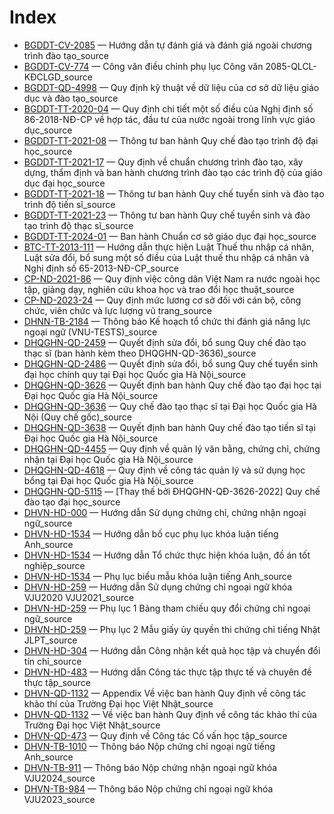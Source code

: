 # Index

- [BGDDT-CV-2085](BGDDT-CV-2085%20H%C6%B0%E1%BB%9Bng%20d%E1%BA%ABn%20t%E1%BB%B1%20%C4%91%C3%A1nh%20gi%C3%A1%20v%C3%A0%20%C4%91%C3%A1nh%20gi%C3%A1%20ngo%C3%A0i%20ch%C6%B0%C6%A1ng%20tr%C3%ACnh%20%C4%91%C3%A0o%20t%E1%BA%A1o_source.md) — Hướng dẫn tự đánh giá và đánh giá ngoài chương trình đào tạo_source
- [BGDDT-CV-774](BGDDT-CV-774%20C%C3%B4ng%20v%C4%83n%20%C4%91i%E1%BB%81u%20ch%E1%BB%89nh%20ph%E1%BB%A5%20l%E1%BB%A5c%20C%C3%B4ng%20v%C4%83n%202085-QLCL-K%C4%90CLGD_source.md) — Công văn điều chỉnh phụ lục Công văn 2085-QLCL-KĐCLGD_source
- [BGDDT-QD-4998](BGDDT-QD-4998%20Quy%20%C4%91%E1%BB%8Bnh%20k%E1%BB%B9%20thu%E1%BA%ADt%20v%E1%BB%81%20d%E1%BB%AF%20li%E1%BB%87u%20c%E1%BB%A7a%20c%C6%A1%20s%E1%BB%9F%20d%E1%BB%AF%20li%E1%BB%87u%20gi%C3%A1o%20d%E1%BB%A5c%20v%C3%A0%20%C4%91%C3%A0o%20t%E1%BA%A1o_source.md) — Quy định kỹ thuật về dữ liệu của cơ sở dữ liệu giáo dục và đào tạo_source
- [BGDDT-TT-2020-04](BGDDT-TT-2020-04%20Quy%20%C4%91%E1%BB%8Bnh%20chi%20ti%E1%BA%BFt%20m%E1%BB%99t%20s%E1%BB%91%20%C4%91i%E1%BB%81u%20c%E1%BB%A7a%20Ngh%E1%BB%8B%20%C4%91%E1%BB%8Bnh%20s%E1%BB%91%2086-2018-N%C4%90-CP%20v%E1%BB%81%20h%E1%BB%A3p%20t%C3%A1c%2C%20%C4%91%E1%BA%A7u%20t%C6%B0%20c%E1%BB%A7a%20n%C6%B0%E1%BB%9Bc%20ngo%C3%A0i%20trong%20l%C4%A9nh%20v%E1%BB%B1c%20gi%C3%A1o%20d%E1%BB%A5c_source.md) — Quy định chi tiết một số điều của Nghị định số 86-2018-NĐ-CP về hợp tác, đầu tư của nước ngoài trong lĩnh vực giáo dục_source
- [BGDDT-TT-2021-08](BGDDT-TT-2021-08%20Th%C3%B4ng%20t%C6%B0%20ban%20h%C3%A0nh%20Quy%20ch%E1%BA%BF%20%C4%91%C3%A0o%20t%E1%BA%A1o%20tr%C3%ACnh%20%C4%91%E1%BB%99%20%C4%91%E1%BA%A1i%20h%E1%BB%8Dc_source.md) — Thông tư ban hành Quy chế đào tạo trình độ đại học_source
- [BGDDT-TT-2021-17](BGDDT-TT-2021-17%20Quy%20%C4%91%E1%BB%8Bnh%20v%E1%BB%81%20chu%E1%BA%A9n%20ch%C6%B0%C6%A1ng%20tr%C3%ACnh%20%C4%91%C3%A0o%20t%E1%BA%A1o%2C%20x%C3%A2y%20d%E1%BB%B1ng%2C%20th%E1%BA%A9m%20%C4%91%E1%BB%8Bnh%20v%C3%A0%20ban%20h%C3%A0nh%20ch%C6%B0%C6%A1ng%20tr%C3%ACnh%20%C4%91%C3%A0o%20t%E1%BA%A1o%20c%C3%A1c%20tr%C3%ACnh%20%C4%91%E1%BB%99%20c%E1%BB%A7a%20gi%C3%A1o%20d%E1%BB%A5c%20%C4%91%E1%BA%A1i%20h%E1%BB%8Dc_source.md) — Quy định về chuẩn chương trình đào tạo, xây dựng, thẩm định và ban hành chương trình đào tạo các trình độ của giáo dục đại học_source
- [BGDDT-TT-2021-18](BGDDT-TT-2021-18%20Th%C3%B4ng%20t%C6%B0%20ban%20h%C3%A0nh%20Quy%20ch%E1%BA%BF%20tuy%E1%BB%83n%20sinh%20v%C3%A0%20%C4%91%C3%A0o%20t%E1%BA%A1o%20tr%C3%ACnh%20%C4%91%E1%BB%99%20ti%E1%BA%BFn%20s%C4%A9_source.md) — Thông tư ban hành Quy chế tuyển sinh và đào tạo trình độ tiến sĩ_source
- [BGDDT-TT-2021-23](BGDDT-TT-2021-23%20Th%C3%B4ng%20t%C6%B0%20ban%20h%C3%A0nh%20Quy%20ch%E1%BA%BF%20tuy%E1%BB%83n%20sinh%20v%C3%A0%20%C4%91%C3%A0o%20t%E1%BA%A1o%20tr%C3%ACnh%20%C4%91%E1%BB%99%20th%E1%BA%A1c%20s%C4%A9_source.md) — Thông tư ban hành Quy chế tuyển sinh và đào tạo trình độ thạc sĩ_source
- [BGDDT-TT-2024-01](BGDDT-TT-2024-01%20Ban%20h%C3%A0nh%20Chu%E1%BA%A9n%20c%C6%A1%20s%E1%BB%9F%20gi%C3%A1o%20d%E1%BB%A5c%20%C4%91%E1%BA%A1i%20h%E1%BB%8Dc_source.md) — Ban hành Chuẩn cơ sở giáo dục đại học_source
- [BTC-TT-2013-111](BTC-TT-2013-111%20H%C6%B0%E1%BB%9Bng%20d%E1%BA%ABn%20th%E1%BB%B1c%20hi%E1%BB%87n%20Lu%E1%BA%ADt%20Thu%E1%BA%BF%20thu%20nh%E1%BA%ADp%20c%C3%A1%20nh%C3%A2n%2C%20Lu%E1%BA%ADt%20s%E1%BB%ADa%20%C4%91%E1%BB%95i%2C%20b%E1%BB%95%20sung%20m%E1%BB%99t%20s%E1%BB%91%20%C4%91i%E1%BB%81u%20c%E1%BB%A7a%20Lu%E1%BA%ADt%20thu%E1%BA%BF%20thu%20nh%E1%BA%ADp%20c%C3%A1%20nh%C3%A2n%20v%C3%A0%20Ngh%E1%BB%8B%20%C4%91%E1%BB%8Bnh%20s%E1%BB%91%2065-2013-N%C4%90-CP_source.md) — Hướng dẫn thực hiện Luật Thuế thu nhập cá nhân, Luật sửa đổi, bổ sung một số điều của Luật thuế thu nhập cá nhân và Nghị định số 65-2013-NĐ-CP_source
- [CP-ND-2021-86](CP-ND-2021-86%20Quy%20%C4%91%E1%BB%8Bnh%20vi%E1%BB%87c%20c%C3%B4ng%20d%C3%A2n%20Vi%E1%BB%87t%20Nam%20ra%20n%C6%B0%E1%BB%9Bc%20ngo%C3%A0i%20h%E1%BB%8Dc%20t%E1%BA%ADp%2C%20gi%E1%BA%A3ng%20d%E1%BA%A1y%2C%20nghi%C3%AAn%20c%E1%BB%A9u%20khoa%20h%E1%BB%8Dc%20v%C3%A0%20trao%20%C4%91%E1%BB%95i%20h%E1%BB%8Dc%20thu%E1%BA%ADt_source.md) — Quy định việc công dân Việt Nam ra nước ngoài học tập, giảng dạy, nghiên cứu khoa học và trao đổi học thuật_source
- [CP-ND-2023-24](CP-ND-2023-24%20Quy%20%C4%91%E1%BB%8Bnh%20m%E1%BB%A9c%20l%C6%B0%C6%A1ng%20c%C6%A1%20s%E1%BB%9F%20%C4%91%E1%BB%91i%20v%E1%BB%9Bi%20c%C3%A1n%20b%E1%BB%99%2C%20c%C3%B4ng%20ch%E1%BB%A9c%2C%20vi%C3%AAn%20ch%E1%BB%A9c%20v%C3%A0%20l%E1%BB%B1c%20l%C6%B0%E1%BB%A3ng%20v%C5%A9%20trang_source.md) — Quy định mức lương cơ sở đối với cán bộ, công chức, viên chức và lực lượng vũ trang_source
- [DHNN-TB-2184](DHNN-TB-2184%20Th%C3%B4ng%20b%C3%A1o%20K%E1%BA%BF%20ho%E1%BA%A1ch%20t%E1%BB%95%20ch%E1%BB%A9c%20thi%20%C4%91%C3%A1nh%20gi%C3%A1%20n%C4%83ng%20l%E1%BB%B1c%20ngo%E1%BA%A1i%20ng%E1%BB%AF%20%28VNU-TESTS%29_source.md) — Thông báo Kế hoạch tổ chức thi đánh giá năng lực ngoại ngữ (VNU-TESTS)_source
- [DHQGHN-QD-2459](DHQGHN-QD-2459%20Quy%E1%BA%BFt%20%C4%91%E1%BB%8Bnh%20s%E1%BB%ADa%20%C4%91%E1%BB%95i%2C%20b%E1%BB%95%20sung%20Quy%20ch%E1%BA%BF%20%C4%91%C3%A0o%20t%E1%BA%A1o%20th%E1%BA%A1c%20s%C4%A9%20%28ban%20h%C3%A0nh%20k%C3%A8m%20theo%20DHQGHN-QD-3636%29_source.md) — Quyết định sửa đổi, bổ sung Quy chế đào tạo thạc sĩ (ban hành kèm theo DHQGHN-QD-3636)_source
- [DHQGHN-QD-2486](DHQGHN-QD-2486%20Quy%E1%BA%BFt%20%C4%91%E1%BB%8Bnh%20s%E1%BB%ADa%20%C4%91%E1%BB%95i%2C%20b%E1%BB%95%20sung%20Quy%20ch%E1%BA%BF%20tuy%E1%BB%83n%20sinh%20%C4%91%E1%BA%A1i%20h%E1%BB%8Dc%20ch%C3%ADnh%20quy%20t%E1%BA%A1i%20%C4%90%E1%BA%A1i%20h%E1%BB%8Dc%20Qu%E1%BB%91c%20gia%20H%C3%A0%20N%E1%BB%99i_source.md) — Quyết định sửa đổi, bổ sung Quy chế tuyển sinh đại học chính quy tại Đại học Quốc gia Hà Nội_source
- [DHQGHN-QD-3626](DHQGHN-QD-3626%20Quy%E1%BA%BFt%20%C4%91%E1%BB%8Bnh%20ban%20h%C3%A0nh%20Quy%20ch%E1%BA%BF%20%C4%91%C3%A0o%20t%E1%BA%A1o%20%C4%91%E1%BA%A1i%20h%E1%BB%8Dc%20t%E1%BA%A1i%20%C4%90%E1%BA%A1i%20h%E1%BB%8Dc%20Qu%E1%BB%91c%20gia%20H%C3%A0%20N%E1%BB%99i_source.md) — Quyết định ban hành Quy chế đào tạo đại học tại Đại học Quốc gia Hà Nội_source
- [DHQGHN-QD-3636](DHQGHN-QD-3636%20Quy%20ch%E1%BA%BF%20%C4%91%C3%A0o%20t%E1%BA%A1o%20th%E1%BA%A1c%20s%C4%A9%20t%E1%BA%A1i%20%C4%90%E1%BA%A1i%20h%E1%BB%8Dc%20Qu%E1%BB%91c%20gia%20H%C3%A0%20N%E1%BB%99i%20%28Quy%20ch%E1%BA%BF%20g%E1%BB%91c%29_source.md) — Quy chế đào tạo thạc sĩ tại Đại học Quốc gia Hà Nội (Quy chế gốc)_source
- [DHQGHN-QD-3638](DHQGHN-QD-3638%20Quy%E1%BA%BFt%20%C4%91%E1%BB%8Bnh%20ban%20h%C3%A0nh%20Quy%20ch%E1%BA%BF%20%C4%91%C3%A0o%20t%E1%BA%A1o%20ti%E1%BA%BFn%20s%C4%A9%20t%E1%BA%A1i%20%C4%90%E1%BA%A1i%20h%E1%BB%8Dc%20Qu%E1%BB%91c%20gia%20H%C3%A0%20N%E1%BB%99i_source.md) — Quyết định ban hành Quy chế đào tạo tiến sĩ tại Đại học Quốc gia Hà Nội_source
- [DHQGHN-QD-4455](DHQGHN-QD-4455%20Quy%20%C4%91%E1%BB%8Bnh%20v%E1%BB%81%20qu%E1%BA%A3n%20l%C3%BD%20v%C4%83n%20b%E1%BA%B1ng%2C%20ch%E1%BB%A9ng%20ch%E1%BB%89%2C%20ch%E1%BB%A9ng%20nh%E1%BA%ADn%20t%E1%BA%A1i%20%C4%90%E1%BA%A1i%20h%E1%BB%8Dc%20Qu%E1%BB%91c%20gia%20H%C3%A0%20N%E1%BB%99i_source.md) — Quy định về quản lý văn bằng, chứng chỉ, chứng nhận tại Đại học Quốc gia Hà Nội_source
- [DHQGHN-QD-4618](DHQGHN-QD-4618%20Quy%20%C4%91%E1%BB%8Bnh%20v%E1%BB%81%20c%C3%B4ng%20t%C3%A1c%20qu%E1%BA%A3n%20l%C3%BD%20v%C3%A0%20s%E1%BB%AD%20d%E1%BB%A5ng%20h%E1%BB%8Dc%20b%E1%BB%95ng%20t%E1%BA%A1i%20%C4%90%E1%BA%A1i%20h%E1%BB%8Dc%20Qu%E1%BB%91c%20gia%20H%C3%A0%20N%E1%BB%99i_source.md) — Quy định về công tác quản lý và sử dụng học bổng tại Đại học Quốc gia Hà Nội_source
- [DHQGHN-QD-5115](DHQGHN-QD-5115%20%5BThay%20th%E1%BA%BF%20b%E1%BB%9Fi%20%C4%90HQGHN-Q%C4%90-3626-2022%5D%20Quy%20ch%E1%BA%BF%20%C4%91%C3%A0o%20t%E1%BA%A1o%20%C4%91%E1%BA%A1i%20h%E1%BB%8Dc_source.md) — [Thay thế bởi ĐHQGHN-QĐ-3626-2022] Quy chế đào tạo đại học_source
- [DHVN-HD-000](DHVN-HD-000%20H%C6%B0%E1%BB%9Bng%20d%E1%BA%ABn%20S%E1%BB%AD%20d%E1%BB%A5ng%20ch%E1%BB%A9ng%20ch%E1%BB%89%2C%20ch%E1%BB%A9ng%20nh%E1%BA%ADn%20ngo%E1%BA%A1i%20ng%E1%BB%AF_source.md) — Hướng dẫn Sử dụng chứng chỉ, chứng nhận ngoại ngữ_source
- [DHVN-HD-1534](DHVN-HD-1534%20H%C6%B0%E1%BB%9Bng%20d%E1%BA%ABn%20b%E1%BB%91%20c%E1%BB%A5c%20ph%E1%BB%A5%20l%E1%BB%A5c%20kh%C3%B3a%20lu%E1%BA%ADn%20ti%E1%BA%BFng%20Anh_source.md) — Hướng dẫn bố cục phụ lục khóa luận tiếng Anh_source
- [DHVN-HD-1534](DHVN-HD-1534%20Hu%CC%9Bo%CC%9B%CC%81ng%20da%CC%82%CC%83n%20To%CC%82%CC%89%20chu%CC%9B%CC%81c%20thu%CC%9B%CC%A3c%20hie%CC%A3%CC%82n%20kho%CC%81a%20lua%CC%A3%CC%82n%2C%20%C4%91o%CC%82%CC%80%20a%CC%81n%20to%CC%82%CC%81t%20nghie%CC%A3%CC%82p_source.md) — Hướng dẫn Tổ chức thực hiện khóa luận, đồ án tốt nghiệp_source
- [DHVN-HD-1534](DHVN-HD-1534%20Phu%CC%A3%20lu%CC%A3c%20bie%CC%82%CC%89u%20ma%CC%82%CC%83u%20kho%CC%81a%20lua%CC%A3%CC%82n%20tie%CC%82%CC%81ng%20Anh_source.md) — Phụ lục biểu mẫu khóa luận tiếng Anh_source
- [DHVN-HD-259](DHVN-HD-259%20H%C6%B0%E1%BB%9Bng%20d%E1%BA%ABn%20S%E1%BB%AD%20d%E1%BB%A5ng%20ch%E1%BB%A9ng%20ch%E1%BB%89%20ngo%E1%BA%A1i%20ng%E1%BB%AF%20kh%C3%B3a%20VJU2020%20VJU2021_source.md) — Hướng dẫn Sử dụng chứng chỉ ngoại ngữ khóa VJU2020 VJU2021_source
- [DHVN-HD-259](DHVN-HD-259%20Ph%E1%BB%A5%20l%E1%BB%A5c%201%20B%E1%BA%A3ng%20tham%20chi%E1%BA%BFu%20quy%20%C4%91%E1%BB%95i%20ch%E1%BB%A9ng%20ch%E1%BB%89%20ngo%E1%BA%A1i%20ng%E1%BB%AF_source.md) — Phụ lục 1 Bảng tham chiếu quy đổi chứng chỉ ngoại ngữ_source
- [DHVN-HD-259](DHVN-HD-259%20Ph%E1%BB%A5%20l%E1%BB%A5c%202%20M%E1%BA%ABu%20gi%E1%BA%A5y%20%E1%BB%A7y%20quy%E1%BB%81n%20thi%20ch%E1%BB%A9ng%20ch%E1%BB%89%20ti%E1%BA%BFng%20Nh%E1%BA%ADt%20JLPT_source.md) — Phụ lục 2 Mẫu giấy ủy quyền thi chứng chỉ tiếng Nhật JLPT_source
- [DHVN-HD-304](DHVN-HD-304%20H%C6%B0%E1%BB%9Bng%20d%E1%BA%ABn%20C%C3%B4ng%20nh%E1%BA%ADn%20k%E1%BA%BFt%20qu%E1%BA%A3%20h%E1%BB%8Dc%20t%E1%BA%ADp%20v%C3%A0%20chuy%E1%BB%83n%20%C4%91%E1%BB%95i%20t%C3%ADn%20ch%E1%BB%89_source.md) — Hướng dẫn Công nhận kết quả học tập và chuyển đổi tín chỉ_source
- [DHVN-HD-483](DHVN-HD-483%20H%C6%B0%E1%BB%9Bng%20d%E1%BA%ABn%20C%C3%B4ng%20t%C3%A1c%20th%E1%BB%B1c%20t%E1%BA%ADp%20th%E1%BB%B1c%20t%E1%BA%BF%20v%C3%A0%20chuy%C3%AAn%20%C4%91%E1%BB%81%20th%E1%BB%B1c%20t%E1%BA%ADp_source.md) — Hướng dẫn Công tác thực tập thực tế và chuyên đề thực tập_source
- [DHVN-QD-1132](DHVN-QD-1132%20Appendix%20V%E1%BB%81%20vi%E1%BB%87c%20ban%20h%C3%A0nh%20Quy%20%C4%91%E1%BB%8Bnh%20v%E1%BB%81%20c%C3%B4ng%20t%C3%A1c%20kh%E1%BA%A3o%20th%C3%AD%20c%E1%BB%A7a%20Tr%C6%B0%E1%BB%9Dng%20%C4%90%E1%BA%A1i%20h%E1%BB%8Dc%20Vi%E1%BB%87t%20Nh%E1%BA%ADt_source.md) — Appendix Về việc ban hành Quy định về công tác khảo thí của Trường Đại học Việt Nhật_source
- [DHVN-QD-1132](DHVN-QD-1132%20V%E1%BB%81%20vi%E1%BB%87c%20ban%20h%C3%A0nh%20Quy%20%C4%91%E1%BB%8Bnh%20v%E1%BB%81%20c%C3%B4ng%20t%C3%A1c%20kh%E1%BA%A3o%20th%C3%AD%20c%E1%BB%A7a%20Tr%C6%B0%E1%BB%9Dng%20%C4%90%E1%BA%A1i%20h%E1%BB%8Dc%20Vi%E1%BB%87t%20Nh%E1%BA%ADt_source.md) — Về việc ban hành Quy định về công tác khảo thí của Trường Đại học Việt Nhật_source
- [DHVN-QD-473](DHVN-QD-473%20Quy%20%C4%91%E1%BB%8Bnh%20v%E1%BB%81%20C%C3%B4ng%20t%C3%A1c%20C%E1%BB%91%20v%E1%BA%A5n%20h%E1%BB%8Dc%20t%E1%BA%ADp_source.md) — Quy định về Công tác Cố vấn học tập_source
- [DHVN-TB-1010](DHVN-TB-1010%20Th%C3%B4ng%20b%C3%A1o%20N%E1%BB%99p%20ch%E1%BB%A9ng%20ch%E1%BB%89%20ngo%E1%BA%A1i%20ng%E1%BB%AF%20ti%E1%BA%BFng%20Anh_source.md) — Thông báo Nộp chứng chỉ ngoại ngữ tiếng Anh_source
- [DHVN-TB-911](DHVN-TB-911%20Th%C3%B4ng%20b%C3%A1o%20N%E1%BB%99p%20ch%E1%BB%A9ng%20nh%E1%BA%ADn%20ngo%E1%BA%A1i%20ng%E1%BB%AF%20kh%C3%B3a%20VJU2024_source.md) — Thông báo Nộp chứng nhận ngoại ngữ khóa VJU2024_source
- [DHVN-TB-984](DHVN-TB-984%20Th%C3%B4ng%20b%C3%A1o%20N%E1%BB%99p%20ch%E1%BB%A9ng%20ch%E1%BB%89%20ngo%E1%BA%A1i%20ng%E1%BB%AF%20kh%C3%B3a%20VJU2023_source.md) — Thông báo Nộp chứng chỉ ngoại ngữ khóa VJU2023_source
